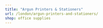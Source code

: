 ```yaml
---
title: "Argun Printers & Stationers"
url: /london/argun-printers-and-stationers/
shop: office supplies
---
```

